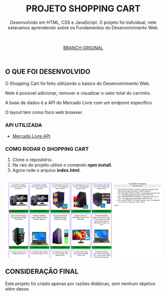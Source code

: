 <header>
  <h1>PROJETO SHOPPING CART</h1>  
    <p>Desenvolvido em HTML, CSS e JavaScript. O projeto foi individual, nele estavamos aprendendo sobre os Fundamentos do Desenvolvimento Web.</p>
    <br>
    <br>
    <a href="https://github.com/tryber/sd-011-project-shopping-cart/tree/gab-boff-project-shopping-cart">BRANCH ORIGINAL</a>
</header>

##

<main>
  <h2>O QUE FOI DESENVOLVIDO</h2>
  <p>O Shopping Cart foi feito utilizando o básico do Desenvolvimento Web.</p>

  <p>Nele é possível adicionar, remover e visualizar o valor total do carrinho.</p>

  <p>A base de dados é a API do Mercado Livre com um endpoint específico.</p>
  
  <p>O layout tem como foco web browser.</p>
</main>

<section>
  <h3>API UTILIZADA</h3>
    <ul>
      <li><a href="https://developers.mercadolivre.com.br/pt_br/api-docs-pt-br">Mercado Livre API</a></li>
    </ul>
</section>

<section>
  <h3>COMO RODAR O SHOPPING CART</h3>
  <ol>
    <li>Clone o repositório.</li>
    <li>Na raiz do projeto utilize o comando <b>npm install</b>.</li>
    <li>Agora rode o arquivo <b>index.html</b>.</li>
  </ol>
</section>

##

<img src="./screenshots/tela.png" width="600px" alt="Tela principal"/>

<section>
  <h2>CONSIDERAÇÃO FINAL</h2>
  <p>Este projeto foi criado apenas por razões didáticas, sem nenhum objetivo além desse.</p>
</section>
